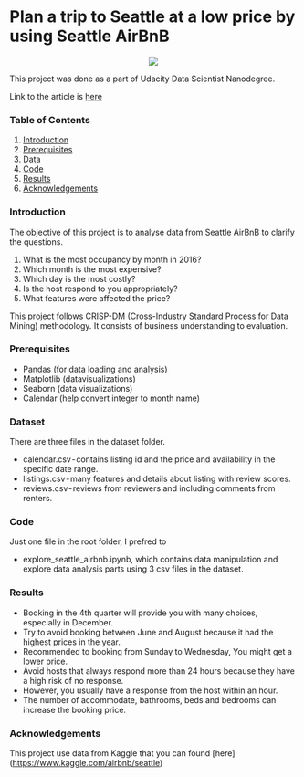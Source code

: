 # Plan a trip to Seattle at a low price by using Seattle AirBnB
<p align="center">
  <img src="https://miro.medium.com/max/1400/1*-G93YyAeZLYLWNHKPqe9Tw.jpeg">
</p>

This project was done as a part of Udacity Data Scientist Nanodegree.

Link to the article is [here](https://medium.com/@chalothorn.cha/plan-a-trip-to-seattle-at-a-low-price-by-using-seattle-airbnb-3972d441b572)

### Table of Contents
1. [Introduction](#introduction)
2. [Prerequisites](#prerequisites)
3. [Data](#data)
4. [Code](#running)
5. [Results](#results)
6. [Acknowledgements](#acknowledgements)

### Introduction<a name="introduction"></a>

The objective of this project is to analyse data from Seattle AirBnB to clarify the questions.

1. What is the most occupancy by month in 2016?
2. Which month is the most expensive?
3. Which day is the most costly?
4. Is the host respond to you appropriately?
5. What features were affected the price?

This project follows CRISP-DM (Cross-Industry Standard Process for Data Mining) methodology. It consists of business understanding to evaluation.


### Prerequisites<a name="prerequisites"></a>

- Pandas (for data loading and analysis)
- Matplotlib (datavisualizations)
- Seaborn (data visualizations)
- Calendar (help convert integer to month name)


### Dataset<a name="data"></a>
There are three files in the dataset folder.
- calendar.csv - contains listing id and the price and availability in the specific date range.
- listings.csv - many features and details about listing with review scores.
- reviews.csv - reviews from reviewers and including comments from renters.

### Code<a name="running"></a>

Just one file in the root folder, I prefred to
- explore_seattle_airbnb.ipynb, which contains data manipulation and explore data analysis parts using 3 csv files in the dataset.

### Results<a name="results"></a>

- Booking in the 4th quarter will provide you with many choices, especially in December.
- Try to avoid booking between June and August because it had the highest prices in the year.
- Recommended to booking from Sunday to Wednesday, You might get a lower price.
- Avoid hosts that always respond more than 24 hours because they have a high risk of no response.
- However, you usually have a response from the host within an hour.
- The number of accommodate, bathrooms, beds and bedrooms can increase the booking price.
  
### Acknowledgements<a name="acknowledgements"></a>

This project use data from Kaggle that you can found [here] (https://www.kaggle.com/airbnb/seattle)